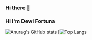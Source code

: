 ### Hi there 👋
### Hi I'm Dewi Fortuna

![Anurag's GitHub stats](https://github-readme-stats.vercel.app/api?username=chyntiadf&show_icons=true&theme=radical)
[![Top Langs](https://github-readme-stats.vercel.app/api/top-langs/?username=chyntiadf&layout=compact&theme=radical)


<!--
**chyntiadf/chyntiadf** is a ✨ _special_ ✨ repository because its `README.md` (this file) appears on your GitHub profile.

Here are some ideas to get you started:

- 🔭 I’m currently working on ...
- 🌱 I’m currently learning ...
- 👯 I’m looking to collaborate on ...
- 🤔 I’m looking for help with ...
- 💬 Ask me about ...
- 📫 How to reach me: ...
- 😄 Pronouns: ...
- ⚡ Fun fact: ...
-->
